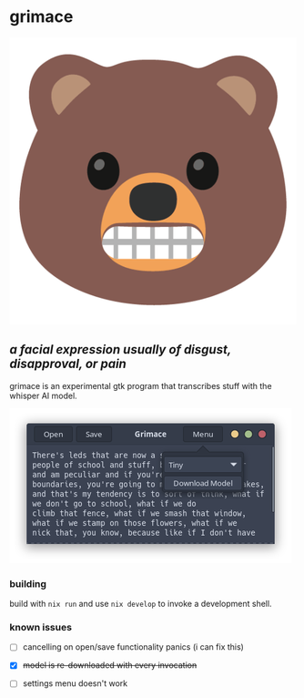 # grimace

![grimace logo image](resources/grimace_icon.png)

## *a facial expression usually of disgust, disapproval, or pain*

grimace is an experimental gtk program that transcribes stuff with the whisper AI model. 

![grimace interface image](resources/grimace.png)

### building

build with `nix run` and use `nix develop` to invoke a development shell. 

### known issues

- [ ] cancelling on open/save functionality panics (i can fix this)
- [x] ~~model is re-downloaded with every invocation~~
- [ ] settings menu doesn't work

